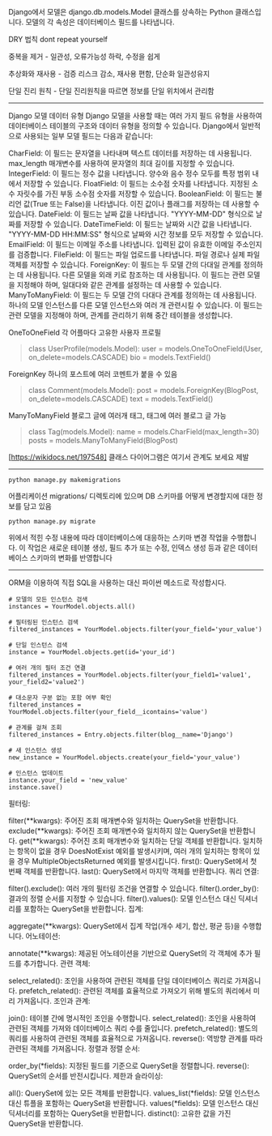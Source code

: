 Django에서 모델은 django.db.models.Model 클래스를 상속하는 Python 클래스입니다. 모델의 각 속성은 데이터베이스 필드를 나타냅니다.


DRY 법칙 dont repeat yourself

중복을 제거 - 일관성, 오류가능성 하락, 수정을 쉽게 

추상화와 재사용 - 검증 리스크 감소, 재사용 편함, 단순화 일관성유지

단일 진리 원칙 - 단일 진리원칙을 따르면 정보를 단일 위치에서 관리함

---
Django 모델 데이터 유형
Django 모델을 사용할 때는 여러 가지 필드 유형을 사용하여 데이터베이스 테이블의 구조와 데이터 유형을 정의할 수 있습니다. Django에서 일반적으로 사용되는 일부 모델 필드는 다음과 같습니다:

CharField: 이 필드는 문자열을 나타내며 텍스트 데이터를 저장하는 데 사용됩니다. max_length 매개변수를 사용하여 문자열의 최대 길이를 지정할 수 있습니다.
IntegerField: 이 필드는 정수 값을 나타냅니다. 양수와 음수 정수 모두를 특정 범위 내에서 저장할 수 있습니다.
FloatField: 이 필드는 소수점 숫자를 나타냅니다. 지정된 소수 자릿수를 가진 부동 소수점 숫자를 저장할 수 있습니다.
BooleanField: 이 필드는 불리언 값(True 또는 False)을 나타냅니다. 이진 값이나 플래그를 저장하는 데 사용할 수 있습니다.
DateField: 이 필드는 날짜 값을 나타냅니다. "YYYY-MM-DD" 형식으로 날짜를 저장할 수 있습니다.
DateTimeField: 이 필드는 날짜와 시간 값을 나타냅니다. "YYYY-MM-DD HH:MM:SS" 형식으로 날짜와 시간 정보를 모두 저장할 수 있습니다.
EmailField: 이 필드는 이메일 주소를 나타냅니다. 입력된 값이 유효한 이메일 주소인지를 검증합니다.
FileField: 이 필드는 파일 업로드를 나타냅니다. 파일 경로나 실제 파일 객체를 저장할 수 있습니다.
ForeignKey: 이 필드는 두 모델 간의 다대일 관계를 정의하는 데 사용됩니다. 다른 모델을 외래 키로 참조하는 데 사용됩니다. 이 필드는 관련 모델을 지정해야 하며, 일대다와 같은 관계를 설정하는 데 사용할 수 있습니다.
ManyToManyField: 이 필드는 두 모델 간의 다대다 관계를 정의하는 데 사용됩니다. 하나의 모델 인스턴스를 다른 모델 인스턴스와 여러 개 관련시킬 수 있습니다. 이 필드는 관련 모델을 지정해야 하며, 관계를 관리하기 위해 중간 테이블을 생성합니다.

OneToOneField 각 어플마다 고유한 사용자 프로필
> class UserProfile(models.Model):
    user = models.OneToOneField(User, on_delete=models.CASCADE)
    bio = models.TextField()

ForeignKey 하나의 포스트에 여러 코멘트가 붙을 수 있음 
> class Comment(models.Model):
    post = models.ForeignKey(BlogPost, on_delete=models.CASCADE)
    text = models.TextField()

ManyToManyField 블로그 글에 여러개 태그, 태그에 여러 블로그 글 가능
> class Tag(models.Model):
    name = models.CharField(max_length=30)
    posts = models.ManyToManyField(BlogPost)

[https://wikidocs.net/197548] 클래스 다이어그램은 여기서 관계도 보세요 제발

---
```
python manage.py makemigrations
```
어플리케이션 migrations/ 디렉토리에 있으며 DB 스키마를 어떻게 변경할지에 대한 정보를 담고 있음

```
python manage.py migrate
```
위에서 적힌 수정 내용에 따라 데이터베이스에 대응하는 스키마 변경 작업을 수행합니다. 
이 작업은 새로운 테이블 생성, 필드 추가 또는 수정, 인덱스 생성 등과 같은 데이터베이스 스키마의 변화를 반영합니다

---

ORM을 이용하여 직접 SQL을 사용하는 대신 파이썬 메소드로 작성합시다.
```
# 모델의 모든 인스턴스 검색
instances = YourModel.objects.all()

# 필터링된 인스턴스 검색
filtered_instances = YourModel.objects.filter(your_field='your_value')

# 단일 인스턴스 검색
instance = YourModel.objects.get(id='your_id')

# 여러 개의 필터 조건 연결
filtered_instances = YourModel.objects.filter(your_field1='value1', your_field2='value2')

# 대소문자 구분 없는 포함 여부 확인
filtered_instances = YourModel.objects.filter(your_field__icontains='value')

# 관계를 걸쳐 조회
filtered_instances = Entry.objects.filter(blog__name='Django')

# 새 인스턴스 생성
new_instance = YourModel.objects.create(your_field='your_value')

# 인스턴스 업데이트
instance.your_field = 'new_value'
instance.save()

```

필터링:

filter(**kwargs): 주어진 조회 매개변수와 일치하는 QuerySet을 반환합니다.
exclude(**kwargs): 주어진 조회 매개변수와 일치하지 않는 QuerySet을 반환합니다.
get(**kwargs): 주어진 조회 매개변수와 일치하는 단일 객체를 반환합니다. 일치하는 항목이 없을 경우 DoesNotExist 예외를 발생시키며, 여러 개의 일치하는 항목이 있을 경우 MultipleObjectsReturned 예외를 발생시킵니다.
first(): QuerySet에서 첫 번째 객체를 반환합니다.
last(): QuerySet에서 마지막 객체를 반환합니다.
쿼리 연결:

filter().exclude(): 여러 개의 필터링 조건을 연결할 수 있습니다.
filter().order_by(): 결과의 정렬 순서를 지정할 수 있습니다.
filter().values(): 모델 인스턴스 대신 딕셔너리를 포함하는 QuerySet을 반환합니다.
집계:

aggregate(**kwargs): QuerySet에서 집계 작업(개수 세기, 합산, 평균 등)을 수행합니다.
어노테이션:

annotate(**kwargs): 제공된 어노테이션을 기반으로 QuerySet의 각 객체에 추가 필드를 추가합니다.
관련 객체:

select_related(): 조인을 사용하여 관련된 객체를 단일 데이터베이스 쿼리로 가져옵니다.
prefetch_related(): 관련된 객체를 효율적으로 가져오기 위해 별도의 쿼리에서 미리 가져옵니다.
조인과 관계:

join(): 테이블 간에 명시적인 조인을 수행합니다.
select_related(): 조인을 사용하여 관련된 객체를 가져와 데이터베이스 쿼리 수를 줄입니다.
prefetch_related(): 별도의 쿼리를 사용하여 관련된 객체를 효율적으로 가져옵니다.
reverse(): 역방향 관계를 따라 관련된 객체를 가져옵니다.
정렬과 정렬 순서:

order_by(*fields): 지정된 필드를 기준으로 QuerySet을 정렬합니다.
reverse(): QuerySet의 순서를 반전시킵니다.
제한과 슬라이싱:

all(): QuerySet에 있는 모든 객체를 반환합니다.
values_list(*fields): 모델 인스턴스 대신 튜플을 포함하는 QuerySet을 반환합니다.
values(*fields): 모델 인스턴스 대신 딕셔너리를 포함하는 QuerySet을 반환합니다.
distinct(): 고유한 값을 가진 QuerySet을 반환합니다.
